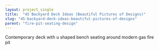 ```yaml
---
layout: project_single
title:  "45 Backyard Deck Ideas (Beautiful Pictures of Designs)"
slug: "45-backyard-deck-ideas-beautiful-pictures-of-designs"
parent: "fire-pit-seating-design"
---
```

Contemporary deck with u shaped bench seating around modern gas fire pit